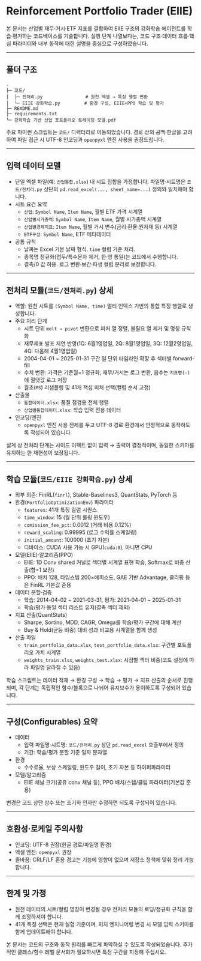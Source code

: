 # Reinforcement Portfolio Trader (EIIE)

본 문서는 산업별 재무·거시·ETF 지표를 결합하여 EIIE 구조의 강화학습 에이전트를 학습·평가하는 코드베이스를 기술합니다. 실행 단계 나열보다는, 코드 구조·데이터 흐름·핵심 파라미터와 내부 동작에 대한 설명을 중심으로 구성하였습니다.

---

## 폴더 구조
```
.
├─ 코드/
│  ├─ 전처리.py                # 원천 엑셀 → 특징 행렬 변환
│  └─ EIIE 강화학습.py         # 환경 구성, EIIE+PPO 학습 및 평가
├─ README.md
├─ requirements.txt
└─ 강화학습 기반 산업 포트폴리오 트레이딩 모델.pdf
```

주요 파이썬 스크립트는 `코드/` 디렉터리로 이동되었습니다. 경로 상의 공백·한글을 고려하여 파일 접근 시 UTF-8 인코딩과 `openpyxl` 엔진 사용을 권장드립니다.

---

## 입력 데이터 모델
- 단일 엑셀 파일(예: `산업통합.xlsx`) 내 시트 집합을 가정합니다. 파일명·시트명은 `코드/전처리.py` 상단의 `pd.read_excel(..., sheet_name=...)` 정의와 일치해야 합니다.
- 시트 요건 요약
  - `산업`: `Symbol Name`, `Item Name`, 월별 ETF 가격 시계열
  - `산업별시가총액`: `Symbol Name`, `Item Name`, 월별 시가총액 시계열
  - `산업별경제지표`: `Item Name`, 월별 거시 변수(금리·환율·원자재 등) 시계열
  - `ETF구성`: `Symbol Name`, ETF 메타데이터
- 공통 규칙
  - 날짜는 Excel 기본 날짜 형식. `time` 컬럼 기준 처리.
  - 종목명 정규화(접두/특수문자 제거, 한·영 통일)는 코드에서 수행합니다.
  - 결측/0 값 허용. 로그 변환·보간·파생 컬럼 분리로 보정합니다.

---

## 전처리 모듈(`코드/전처리.py`) 상세
- 역할: 원천 시트를 `(Symbol Name, time)` 멀티 인덱스 기반의 통합 특징 행렬로 생성합니다.
- 주요 처리 단계
  - 시트 단위 `melt → pivot` 변환으로 피처 열 정렬, 불필요 열 제거 및 명칭 규칙화
  - 재무제표 발표 지연 반영(1Q: 6월1영업일, 2Q: 8월1영업일, 3Q: 12월2영업일, 4Q: 다음해 4월1영업일)
  - 2004-04-01 ~ 2025-01-31 구간 일 단위 타임라인 확장 후 섹터별 forward-fill
  - 수치 변환: 가격은 기준월=1 정규화, 재무/거시는 로그 변환, 음수는 `지표명(-)`에 절댓값 로그 저장
  - 월초(`MS`) 리샘플링 및 41개 핵심 피처 선택(컬럼 순서 고정)
- 산출물
  - `통합데이터.xlsx`: 품질 점검용 전체 행렬
  - `산업별통합데이터.xlsx`: 학습 입력 전용 데이터
- 인코딩/엔진
  - `openpyxl` 엔진 사용 전제를 두고 UTF-8 경로 환경에서 안정적으로 동작하도록 작성되어 있습니다.

설계 상 전처리 단계는 사이드 이펙트 없이 입력 → 출력이 결정적이며, 동일한 스키마를 유지하는 한 재현성이 보장됩니다.

---

## 학습 모듈(`코드/EIIE 강화학습.py`) 상세
- 외부 의존: FinRL(`finrl`), Stable-Baselines3, QuantStats, PyTorch 등
- 환경(`PortfolioOptimizationEnv`) 파라미터
  - `features`: 41개 특징 컬럼 시퀀스
  - `time_window`: 15 (월 단위 롤링 윈도우)
  - `comission_fee_pct`: 0.0012 (거래 비용 0.12%)
  - `reward_scaling`: 0.99995 (로그 수익률 스케일링)
  - `initial_amount`: 100000 (초기 자본)
  - 디바이스: CUDA 사용 가능 시 GPU(`cuda:0`), 아니면 CPU
- 모델(EIIE)·알고리즘(PPO)
  - EIIE: 1D Conv shared 커널로 섹터별 시계열 표현 학습, Softmax로 비중 산출(합=1 보장)
  - PPO: 배치 128, 타임스텝 200×에피소드, GAE 기반 Advantage, 클리핑 등은 FinRL 기본값 준용
- 데이터 분할·검증
  - 학습: 2014-04-02 ~ 2021-03-31, 평가: 2021-04-01 ~ 2025-01-31
  - 학습/평가 동일 섹터 리스트 유지(결측 섹터 제외)
- 지표 산출(QuantStats)
  - Sharpe, Sortino, MDD, CAGR, Omega를 학습/평가 구간에 대해 계산
  - Buy & Hold(균등 비중) 대비 성과 비교용 시계열을 함께 생성
- 산출 파일
  - `train_portfolio_data.xlsx`, `test_portfolio_data.xlsx`: 구간별 포트폴리오 가치 시계열
  - `weights_train.xlsx`, `weights_test.xlsx`: 시점별 섹터 비중(코드 설정에 따라 파일명 달라질 수 있음)

학습 스크립트는 데이터 적재 → 환경 구성 → 학습 → 평가 → 지표 산출의 순서로 진행되며, 각 단계는 독립적인 함수/블록으로 나뉘어 유지보수가 용이하도록 구성되어 있습니다.

---

## 구성(Configurables) 요약
- 데이터
  - 입력 파일명·시트명: `코드/전처리.py` 상단 `pd.read_excel` 호출부에서 정의
  - 기간: 학습/평가 분할 기준 일자 문자열
- 환경
  - 수수료율, 보상 스케일링, 윈도우 길이, 초기 자본 등 하이퍼파라미터
- 모델/알고리즘
  - EIIE 채널 크기(공유 conv 채널 등), PPO 배치/스텝/클립 파라미터(기본값 준용)

변경은 코드 상단 상수 또는 초기화 인자만 수정하면 되도록 구성되어 있습니다.

---

## 호환성·로케일 주의사항
- 인코딩: UTF-8 권장(한글 경로/파일명 환경)
- 엑셀 엔진: `openpyxl` 권장
- 줄바꿈: CRLF/LF 혼용 경고는 기능에 영향이 없으며 저장소 정책에 맞춰 정리 가능합니다.

---

## 한계 및 가정
- 원천 데이터의 시트/컬럼 명칭이 변경될 경우 전처리 모듈의 로딩/정규화 규칙을 함께 조정하셔야 합니다.
- 41개 특징 선택은 현재 실험 기준이며, 피처 엔지니어링 변경 시 모델 입력 스키마를 함께 업데이트해야 합니다.

본 문서는 코드의 구조와 동작 원리를 빠르게 파악하실 수 있도록 작성되었습니다. 추가적인 클래스/함수 레벨 문서화가 필요하시면 특정 구간을 지정해 주십시오.